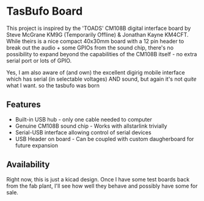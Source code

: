 # TasBufo Board

This project is inspired by the 'TOADS' CM108B digital interface board by Steve McGrane KM9G (Temporarily Offline) & Jonathan Kayne KM4CFT. While theirs is a nice compact 40x30mm board with a 12 pin header to break out the audio + some GPIOs from the sound chip, there's no possibility to expand beyond the capabilities of the CM108B itself - no extra serial port or lots of GPIO.

Yes, I am also aware of (and own) the excellent digirig mobile interface which has serial (in selectable voltages) AND sound, but again it's not *quite* what I want. so the tasbufo was born

## Features
* Built-in USB hub - only one cable needed to computer
* Genuine CM108B sound chip - Works with allstarlink trivially
* Serial-USB interface allowing control of serial devices 
* USB Header on board - Can be coupled with custom daugherboard for future expansion

## Availability
Right now, this is just a kicad design. Once I have some test boards back from the fab plant, I'll see how well they behave and possibly have some for sale.



